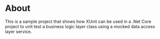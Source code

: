 # About

This is a sample project that shows how XUnit can be used in a .Net Core project to unit test a business logic layer class using a mocked data access layer service.
